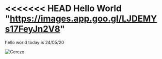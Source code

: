 <<<<<<< HEAD
Hello World
"https://images.app.goo.gl/LJDEMYs17FeyJn2V8"
=======
hello world
today is 24/05/20

![Cerezo](https://i.pinimg.com/originals/2e/1b/a1/2e1ba1b6cc5d05a5ef0ccbf23b03669a.jpg)